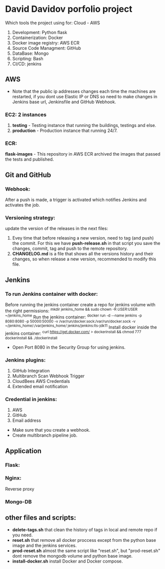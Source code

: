 # David Davidov porfolio project 
Which tools the project using for: Cloud - AWS
1. Development: Python flask
2. Containerization: Docker
3. Docker image registry: AWS ECR
4. Source Code Managment: GitHub
5. DataBase: Mongo
6. Scripting: Bash
7. CI/CD: jenkins

## AWS
* Note that the public ip addresses changes each time the machines are restarted, if you dont use Elastic IP or DNS so need to make changes in Jenkins base url, Jenkinsfile and GitHub Webhook. 
### EC2: 2 instances
1. **testing** - Testing instance that running the buildings, testings and else.
2. **production** - Production instance that running 24/7.

### ECR: 
**flask-images** - This repository in AWS ECR archived the images that passed the tests and published.<br />

## Git and GitHub
### Webhook: 
After a push is made, a trigger is activated which notifies Jenkins and activates the job.
### Versioning strategy: 
update the version of the releases in the next files:
1. Evey time that before releasing a new version, need to tag (and push) the commit. For this we have **push-release.sh** in that script you save the changes, commit, tag and push to the remote repository.
2. **CHANGELOG.md** is a file that shows all the versions history and their changes, so when release a new version, recommended to modify this file.

## Jenkins 
### To run Jenkins container with docker:
Before running the jenkins container create a repo for jenkins volume with the right permissions:
<sup>mkdir jenkins_home && sudo chown -R $USER:$USER ~/jenkins_home</sup>
Run the jenkins container:
<sup>docker run -d --name jenkins -p 8080:8080 -p 50000:50000 -v /var/run/docker.sock:/var/run/docker.sock -v ~/jenkins_home/:/var/jenkins_home/ jenkins/jenkins:lts-jdk11</sup>
Install docker inside the jenkins container:
<sup>curl https://get.docker.com/ > dockerinstall && chmod 777 dockerinstall && ./dockerinstall</sup>

* Open Port 8080 in the Security Group for using jenkins.

### Jenkins plugins:
1. GitHub Integration
2. Multibranch Scan Webhook Trigger
3. CloudBees AWS Credentials
4. Extended email notification

### Credential in jenkins:
1. AWS
2. GitHub
3. Email address

* Make sure that you create a webhook.
* Create multibranch pipeline job.

## Application 
### Flask:
### Nginx:
Reverse proxy
### Mongo-DB

## other files and scripts:
* **delete-tags.sh** that clean the history of tags in local and remote repo if you need.
* **reset.sh** that remove all docker proccess except from the python base image and the jenkins services.
* **prod-reset.sh** almost the same script like "reset.sh", but "prod-reset.sh" dont remove the mongodb volume and python base image.
* **install-docker.sh** install Docker and Docker compose.
